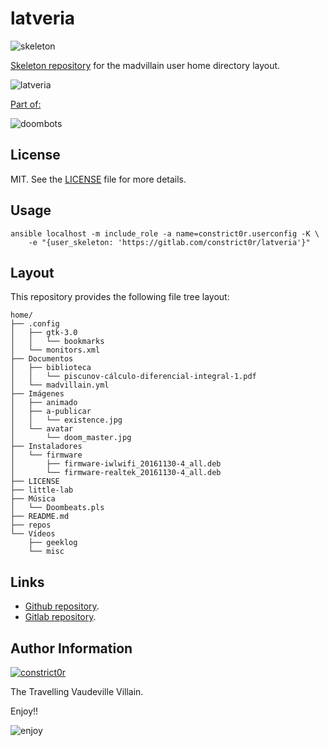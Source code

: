 # latveria

![skeleton](https://gitlab.com/constrict0r/img/raw/master/skeleton.png)

[Skeleton repository](http://www.linfo.org/etc_skel.html) for the madvillain
user home directory layout.

![latveria](https://gitlab.com/constrict0r/img/raw/master/latveria/latveria.png)

[Part of:](https://gitlab.com/explore/projects?tag=doombots)

![doombots](https://gitlab.com/constrict0r/img/raw/master/doombots.png)

## License

MIT. See the [LICENSE](https://gitlab.com/constrict0r/latveria/raw/master/LICENSE) file for more details.

## Usage

```
ansible localhost -m include_role -a name=constrict0r.userconfig -K \
    -e "{user_skeleton: 'https://gitlab.com/constrict0r/latveria'}"
```

## Layout

This repository provides the following file tree layout:

```
home/
├── .config
│   ├── gtk-3.0
│   │   └── bookmarks
│   └── monitors.xml
├── Documentos
│   ├── biblioteca
│   │   └── piscunov-cálculo-diferencial-integral-1.pdf
│   └── madvillain.yml
├── Imágenes
│   ├── animado
│   ├── a-publicar
│   │   └── existence.jpg
│   └── avatar
│       └── doom_master.jpg
├── Instaladores
│   └── firmware
│       ├── firmware-iwlwifi_20161130-4_all.deb
│       └── firmware-realtek_20161130-4_all.deb
├── LICENSE
├── little-lab
├── Música
│   └── Doombeats.pls
├── README.md
├── repos
└── Vídeos
    ├── geeklog
    └── misc
```

## Links

  - [Github repository](https://github.com/constrict0r/latveria).
  - [Gitlab repository](https://gitlab.com/constrict0r/latveria).

## Author Information

[![constrict0r](https://gitlab.com/constrict0r/img/raw/master/author.png)](https://gitlab.com/constrict0r)

The Travelling Vaudeville Villain.

Enjoy!!

![enjoy](https://gitlab.com/constrict0r/img/raw/master/enjoy.png)
